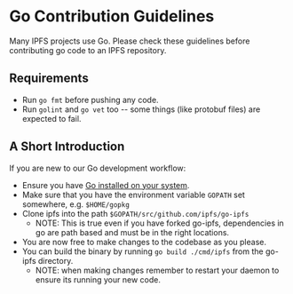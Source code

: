 # Go Contribution Guidelines

Many IPFS projects use Go. Please check these guidelines before contributing go code to an IPFS repository.

## Requirements

- Run `go fmt` before pushing any code.
- Run `golint` and `go vet` too -- some things (like protobuf files) are expected to fail.

## A Short Introduction

If you are new to our Go development workflow:

- Ensure you have [Go installed on your system](https://golang.org/doc/install).
- Make sure that you have the environment variable `GOPATH` set somewhere, e.g. `$HOME/gopkg`
- Clone ipfs into the path `$GOPATH/src/github.com/ipfs/go-ipfs`
  - NOTE: This is true even if you have forked go-ipfs, dependencies in go are path based and must be in the right locations.
- You are now free to make changes to the codebase as you please.
- You can build the binary by running `go build ./cmd/ipfs` from the go-ipfs directory.
  - NOTE: when making changes remember to restart your daemon to ensure its running your new code.

